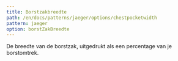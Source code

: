```yaml
---
title: Borstzakbreedte
path: /en/docs/patterns/jaeger/options/chestpocketwidth
pattern: jaeger
option: borstZakBreedte
---
```


De breedte van de borstzak, uitgedrukt als een percentage van je borstomtrek.